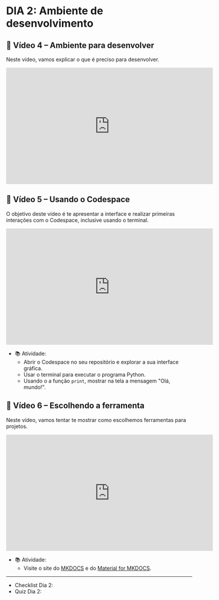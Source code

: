 # DIA 2: Ambiente de desenvolvimento

## 🎥 Vídeo 4 – Ambiente para desenvolver

Neste vídeo, vamos explicar o que é preciso para desenvolver.

<iframe width="560" height="315" src="https://www.youtube.com/embed/Vljlms92iJI?si=_pgDCaG0LuppBCrw" title="YouTube video player" frameborder="0" allow="accelerometer; autoplay; clipboard-write; encrypted-media; gyroscope; picture-in-picture; web-share" referrerpolicy="strict-origin-when-cross-origin" allowfullscreen></iframe>


## 🎥 Vídeo 5 – Usando o Codespace

O objetivo deste vídeo é te apresentar a interface e realizar primeiras interações com o Codespace, inclusive usando o terminal.

<iframe width="560" height="315" src="https://www.youtube.com/embed/rsQLVpAIUO8?si=D_I4axrpN5YoX33b" title="YouTube video player" frameborder="0" allow="accelerometer; autoplay; clipboard-write; encrypted-media; gyroscope; picture-in-picture; web-share" referrerpolicy="strict-origin-when-cross-origin" allowfullscreen></iframe>

- 📚 Atividade:
    - Abrir o Codespace no seu repositório e explorar a sua interface gráfica.
    - Usar o terminal para executar o programa Python.
    - Usando o a função `print`, mostrar na tela a mensagem "Olá, mundo!".

## 🎥 Vídeo 6 – Escolhendo a ferramenta

Neste vídeo, vamos tentar te mostrar como escolhemos ferramentas para projetos.

<iframe width="560" height="315" src="https://www.youtube.com/embed/dwaT7cVrS4o?si=k8kjEy3Ug8VjKfQt" title="YouTube video player" frameborder="0" allow="accelerometer; autoplay; clipboard-write; encrypted-media; gyroscope; picture-in-picture; web-share" referrerpolicy="strict-origin-when-cross-origin" allowfullscreen></iframe>

- 📚 Atividade:
    - Visite o site do [MKDOCS](https://www.mkdocs.org/) e do [Material for MKDOCS](https://squidfunk.github.io/mkdocs-material/).

__________
 - Checklist Dia 2:
 - Quiz Dia 2: